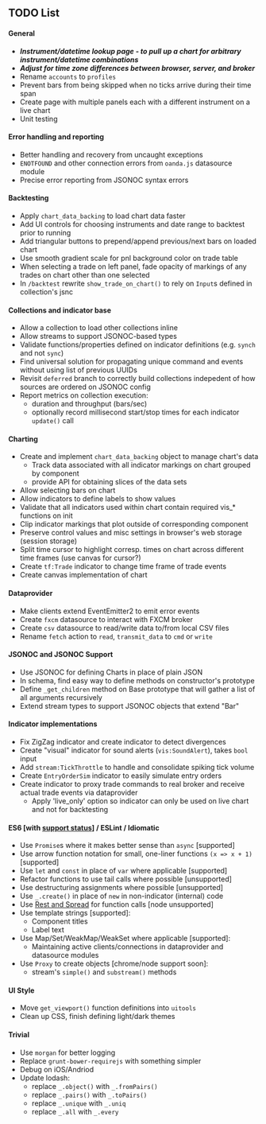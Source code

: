 ## TODO List

#### General

* ***Instrument/datetime lookup page - to pull up a chart for arbitrary instrument/datetime combinations***
* ***Adjust for time zone differences between browser, server, and broker***
* Rename `accounts` to `profiles`
* Prevent bars from being skipped when no ticks arrive during their time span
* Create page with multiple panels each with a different instrument on a live chart
* Unit testing

#### Error handling and reporting

* Better handling and recovery from uncaught exceptions
* `ENOTFOUND` and other connection errors from `oanda.js` datasource module
* Precise error reporting from JSONOC syntax errors

#### Backtesting

* Apply `chart_data_backing` to load chart data faster
* Add UI controls for choosing instruments and date range to backtest prior to running
* Add triangular buttons to prepend/append previous/next bars on loaded chart
* Use smooth gradient scale for pnl background color on trade table
* When selecting a trade on left panel, fade opacity of markings of any trades on chart other than one selected
* In `/backtest` rewrite `show_trade_on_chart()` to rely on `Input`s defined in collection's jsnc

#### Collections and indicator base

* Allow a collection to load other collections inline
* Allow streams to support JSONOC-based types
* Validate functions/properties defined on indicator definitions (e.g. `synch` and not `sync`)
* Find universal solution for propagating unique command and events without using list of previous UUIDs
* Revisit `deferred` branch to correctly build collections indepedent of how sources are ordered on JSONOC config
* Report metrics on collection execution:
  - duration and throughput (bars/sec)
  - optionally record millisecond start/stop times for each indicator `update()` call

#### Charting

* Create and implement `chart_data_backing` object to manage chart's data
  - Track data associated with all indicator markings on chart grouped by component
  - provide API for obtaining slices of the data sets
* Allow selecting bars on chart
* Allow indicators to define labels to show values
* Validate that all indicators used within chart contain required vis_* functions on init
* Clip indicator markings that plot outside of corresponding component
* Preserve control values and misc settings in browser's web storage (session storage)
* Split time cursor to highlight corresp. times on chart across different time frames (use canvas for cursor?)
* Create `tf:Trade` indicator to change time frame of trade events
* Create canvas implementation of chart

#### Dataprovider

* Make clients extend EventEmitter2 to emit error events
* Create `fxcm` datasource to interact with FXCM broker
* Create `csv` datasource to read/write data to/from local CSV files
* Rename `fetch` action to `read`, `transmit_data` to `cmd` or `write`

#### JSONOC and JSONOC Support

* Use JSONOC for defining Charts in place of plain JSON
* In schema, find easy way to define methods on constructor's prototype
* Define `_get_children` method on Base prototype that will gather a list of all arguments recursively
* Extend stream types to support JSONOC objects that extend "Bar"

#### Indicator implementations

* Fix ZigZag indicator and create indicator to detect divergences
* Create "visual" indicator for sound alerts (`vis:SoundAlert`), takes `bool` input
* Add `stream:TickThrottle` to handle and consolidate spiking tick volume
* Create `EntryOrderSim` indicator to easily simulate entry orders
* Create indicator to proxy trade commands to real broker and receive actual trade events via dataprovider
  - Apply 'live_only' option so indicator can only be used on live chart and not for backtesting

#### ES6 [with [support status](https://kangax.github.io/compat-table/es6/)] / ESLint / Idiomatic

* Use `Promise`s where it makes better sense than `async` [supported]
* Use arrow function notation for small, one-liner functions `(x => x + 1)` [supported]
* Use `let` and `const` in place of `var` where applicable [supported]
* Refactor functions to use tail calls where possible [unsupported]
* Use destructuring assignments where possible [unsupported]
* Use `_.create()` in place of `new` in non-indicator (internal) code
* Use [Rest and Spread](https://github.com/lukehoban/es6features#default--rest--spread) for function calls [node unsupported]
* Use template strings [supported]:
  - Component titles
  - Label text
* Use Map/Set/WeakMap/WeakSet where applicable [supported]:
  - Maintaining active clients/connections in dataprovider and datasource modules
* Use `Proxy` to create objects [chrome/node support soon]:
  - stream's `simple()` and `substream()` methods
  
#### UI Style

* Move `get_viewport()` function definitions into `uitools`
* Clean up CSS, finish defining light/dark themes

#### Trivial

* Use `morgan` for better logging
* Replace `grunt-bower-requirejs` with something simpler
* Debug on iOS/Andriod
* Update lodash:
  - replace `_.object()` with `_.fromPairs()`
  - replace `_.pairs()` with `_.toPairs()`
  - replace `_.unique` with `_.uniq`
  - replace `_.all` with `_.every`
